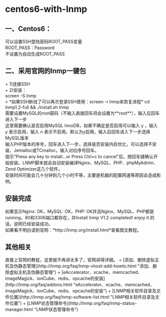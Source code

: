 # centos6-with-lnmp
<h2>一、Centos6：</h2>
可以设置SSH登陆密码ROOT_PASS变量<br/>
ROOT_PASS：Password<br/>
不设置为自动生成ROOT_PASS<br/>
<h2>二、采用官网的lnmp一键包</h2>
+ 1)连接SSH<br/>
+ 2)安装：<br/>
screen -S lnmp<br/>
> *如果SSH断线了可以再次登录SSH使用：screen -r lnmp来恢复进程*
cd lnmp1.2-full && ./install.sh lnmp<br/>
需要设置MySQL的root密码（不输入直接回车将会设置为**root**），输入后回车进入下一步<br/>
这里需要确认是否启用MySQL InnoDB，如果不确定是否启用可以输入 y ，输入 y 表示启用，输入 n 表示不启用。默认为y启用，输入后回车进入下一步选择MySQL版本<br/>
输入PHP版本的序号，回车进入下一步，选择是否安装内存优化，可以选择不安装、Jemalloc或TCmalloc，输入对应序号回车。<br/>
提示"Press any key to install...or Press Ctrl+c to cancel"后，按回车键确认开始安装。LNMP脚本就会自动安装编译Nginx、MySQL、PHP、phpMyAdmin、Zend Optimizer这几个软件。<br/>
安装时间可能会几十分钟到几个小时不等，主要是机器的配置网速等原因会造成影响。<br/>
<h2>安装完成</h2>
如果显示Nginx: OK，MySQL: OK，PHP: OK并且Nginx、MySQL、PHP都是running，80和3306端口都存在，并Install lnmp V1.2 completed! enjoy it.的话，说明已经安装成功。</br>
如果看不明白请到官网：*http://lnmp.org/install.html*查看图文教程。</br>
<h2>其他相关</h2>
直接上官网的教程，这里就不再讲太多了，官网讲得详细。
+ [添加、删除虚拟主机及伪静态管理](http://lnmp.org/faq/lnmp-vhost-add-howto.html "添加、删除虚拟主机及伪静态管理")
+ [eAccelerator、xcache、memcached、imageMagick、ionCube、redis、opcache的安装](http://lnmp.org/faq/addons.html "eAccelerator、xcache、memcached、imageMagick、ionCube、redis、opcache的安装")
+ [LNMP相关软件目录及文件位置](http://lnmp.org/faq/lnmp-software-list.html "LNMP相关软件目录及文件位置")
+ [LNMP状态管理命令](http://lnmp.org/faq/lnmp-status-manager.html "LNMP状态管理命令")
